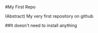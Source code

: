 #My First Repo

(Abstract) My very first repository on github

##It doesn't need to install anything


